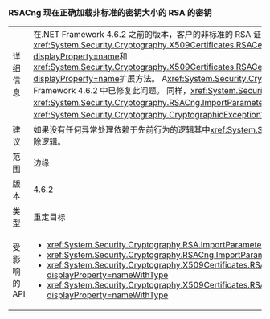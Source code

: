 ### <a name="rsacng-now-correctly-loads-rsa-keys-of-non-standard-key-size"></a>RSACng 现在正确加载非标准的密钥大小的 RSA 的密钥

|   |   |
|---|---|
|详细信息|在.NET Framework 4.6.2 之前的版本，客户的非标准的 RSA 证书的密钥大小不能访问通过这些密钥<xref:System.Security.Cryptography.X509Certificates.RSACertificateExtensions.GetRSAPublicKey(System.Security.Cryptography.X509Certificates.X509Certificate2)?displayProperty=name>和<xref:System.Security.Cryptography.X509Certificates.RSACertificateExtensions.GetRSAPrivateKey(System.Security.Cryptography.X509Certificates.X509Certificate2)?displayProperty=name>扩展方法。  A<xref:System.Security.Cryptography.CryptographicException?displayProperty=name>并显示消息&quot;不支持所请求的密钥大小&quot;引发。 在.NET Framework 4.6.2 中已修复此问题。 同样，<xref:System.Security.Cryptography.RSA.ImportParameters(System.Security.Cryptography.RSAParameters)>和<xref:System.Security.Cryptography.RSACng.ImportParameters(System.Security.Cryptography.RSAParameters)>现在，使用非标准的密钥大小而不引发<xref:System.Security.Cryptography.CryptographicException?displayProperty=name>s。|
|建议|如果没有任何异常处理依赖于先前行为的逻辑其中<xref:System.Security.Cryptography.CryptographicException?displayProperty=name>引发时使用非标准的密钥大小，请考虑删除逻辑。|
|范围|边缘|
|版本|4.6.2|
|类型|重定目标|
|受影响的 API|<ul><li><xref:System.Security.Cryptography.RSA.ImportParameters(System.Security.Cryptography.RSAParameters)?displayProperty=nameWithType></li><li><xref:System.Security.Cryptography.RSACng.ImportParameters(System.Security.Cryptography.RSAParameters)?displayProperty=nameWithType></li><li><xref:System.Security.Cryptography.X509Certificates.RSACertificateExtensions.GetRSAPrivateKey(System.Security.Cryptography.X509Certificates.X509Certificate2)?displayProperty=nameWithType></li><li><xref:System.Security.Cryptography.X509Certificates.RSACertificateExtensions.GetRSAPublicKey(System.Security.Cryptography.X509Certificates.X509Certificate2)?displayProperty=nameWithType></li></ul>|

